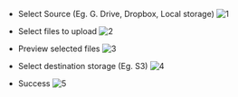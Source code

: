 * Select Source (Eg. G. Drive, Dropbox, Local storage)
![1](https://user-images.githubusercontent.com/19826115/110477543-4d823600-8109-11eb-92c8-223aca46ae8a.png)

* Select files to upload
![2](https://user-images.githubusercontent.com/19826115/110477545-4e1acc80-8109-11eb-8674-26d47554fc49.png)

* Preview selected files
![3](https://user-images.githubusercontent.com/19826115/110477550-4f4bf980-8109-11eb-9a1b-7b39a0f2a787.png)

* Select destination storage (Eg. S3)
![4](https://user-images.githubusercontent.com/19826115/110477553-4fe49000-8109-11eb-9cd4-9930ef99a85c.png)

* Success
![5](https://user-images.githubusercontent.com/19826115/110477555-507d2680-8109-11eb-81b5-45fc4883ecf4.png)
